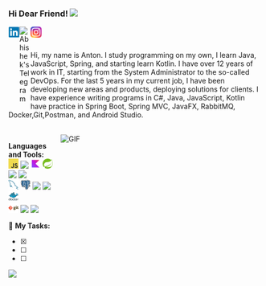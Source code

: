 ### Hi Dear Friend! <img src="https://media.giphy.com/media/hvRJCLFzcasrR4ia7z/giphy.gif" width="25px">
<a href="https://www.linkedin.com/in/anton-khokhanov">
  <img align="left" alt="LinkdeIn" width="22px" src="https://github.com/devicons/devicon/blob/master/icons/linkedin/linkedin-original.svg" />
</a>
<a href="https://t.me/Xanaxna">
  <img align="left" alt="Abhishek's Telegram" width="22px" src="https://user-images.githubusercontent.com/49933115/139837223-bf23d3a9-4638-4e17-994a-ac8678d5f517.png" />
</a>
<a href="https://www.instagram.com/anton.hohanov">
  <img align="left" alt="Instagram" width="22px" src="https://github.com/tandpfun/skill-icons/blob/main/icons/Instagram.svg" />
</a>

<br />
<br />

Hi, my name is Anton. I study programming on my own, I learn Java, JavaScript, Spring, and starting learn Kotlin.
I have over 12 years of work in IT, starting from the System Administrator to the so-called DevOps. 
For the last 5 years in my current job, I have been developing new areas and products, deploying solutions for clients. 
I have experience writing programs in C#, Java, JavaScript, Kotlin have practice in Spring Boot, Spring MVC, JavaFX, RabbitMQ, Docker,Git,Postman, and Android Studio.

<br />

<img align="right" alt="GIF" src="https://user-images.githubusercontent.com/74038190/212749447-bfb7e725-6987-49d9-ae85-2015e3e7cc41.gif?raw=true" width="400" height="280" />

  
**Languages and Tools:**  
<code><img height="20" src="https://raw.githubusercontent.com/github/explore/80688e429a7d4ef2fca1e82350fe8e3517d3494d/topics/javascript/javascript.png"></code>
<code><img height="20" src="https://raw.githubusercontent.com/jmnote/z-icons/master/svg/java.svg"></code>
<code><img height="20" src="https://github.com/devicons/devicon/blob/master/icons/kotlin/kotlin-original.svg"></code>
<code><img height="20" src="https://github.com/devicons/devicon/blob/master/icons/spring/spring-original.svg"></code>
<code><img height="20" src="https://user-images.githubusercontent.com/25181517/183891303-41f257f8-6b3d-487c-aa56-c497b880d0fb.png"></code>
<code><img height="20" src="https://user-images.githubusercontent.com/25181517/190229463-87fa862f-ccf0-48da-8023-940d287df610.png"></code>
<br />
<code><img height="20" src="https://github.com/devicons/devicon/blob/master/icons/mysql/mysql-plain.svg"></code>
<code><img height="20" src="https://github.com/devicons/devicon/blob/master/icons/postgresql/postgresql-original.svg"></code>
<code><img height="20" src="https://user-images.githubusercontent.com/25181517/117208736-bdedc080-adf5-11eb-912f-61c7d43705f6.png"></code>
<code><img height="20" src="https://user-images.githubusercontent.com/25181517/183893668-d45b89f9-bd9f-4143-b61a-7db9ac6bbd5e.png"></code>
<code><img height="20" src="https://github.com/devicons/devicon/blob/master/icons/docker/docker-original-wordmark.svg"></code>
<br />
<code><img height="20" src="https://raw.githubusercontent.com/github/explore/80688e429a7d4ef2fca1e82350fe8e3517d3494d/topics/git/git.png"></code>
<code><img height="20" src="https://user-images.githubusercontent.com/25181517/189715289-df3ee512-6eca-463f-a0f4-c10d94a06b2f.png"></code>
<code><img height="20" src="https://upload.wikimedia.org/wikipedia/commons/thumb/9/95/YouTrack_Icon.png/1200px-YouTrack_Icon.png"></code>


🚧 **My Tasks:**
<!-- TODO-IST:START -->
* [x] 
* [ ] 
* [ ]       
<!-- TODO-IST:END -->
<img src="https://github-readme-stats.vercel.app/api/top-langs?username=Xavrik&layout=compact"/>


